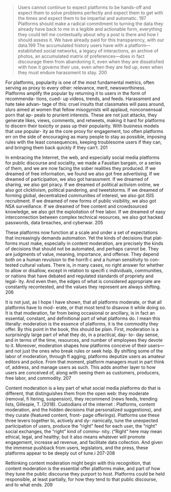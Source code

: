 
> Users cannot continue to expect platforms to be hands-off and expect them to solve problems perfectly and expect them to get with the times and expect them to be impartial and automatic. 197
> Platforms should make a radical commitment to turning the data they already have back to me in a legible and actionable form, everything they could tell me contextually about why a post is there and how I should assess it. We have already paid for this transparency, with our data.199
>The accumulated history users have with a platform—established social networks, a legacy of interactions, an archive of photos, an accumulated matrix of preferences—does in fact discourage them from abandoning it, even when they are dissatisfied with how it governs their use, even when they are fed up, even when they must endure harassment to stay. 200 

For platforms, popularity is one of the most fundamental metrics, often serving as proxy to every other: relevance, merit, newsworthiness. Platforms amplify the popular by returning it to users in the form of recommenda- tions, cued- up videos, trends, and feeds. Harassment and hate take advan- tage of this: cruel insults that classmates will pass around, slurs aimed at women that fellow misogynists will applaud, nonconsensual porn that ap- peals to prurient interests. These are not just attacks, they generate likes, views, comments, and retweets, making it hard for platforms to discern their toxicity or pass up their popularity. With business models that use popular- ity as the core proxy for engagement, too often platforms err on the side of encouraging as many people to stay as possible, imposing rules with the least consequences, keeping troublesome users if they can, and bringing them back quickly if they can’t. 201

In embracing the Internet, the web, and especially social media platforms for public discourse and sociality, we made a Faustian bargain, or a series of them, and we are now facing the sober realities they produced. If we dreamed of free information, we found we also got free advertising. If we dreamed of participation, we also got harassment. If we dreamed of sharing, we also got piracy. If we dreamed of political activism online, we also got clicktivism, political pandering, and tweetstorms. If we dreamed of forming global, decentralized communities of interest, we also got ISIS recruitment. If we dreamed of new forms of public visibility, we also got NSA surveillance. If we dreamed of free content and crowdsourced knowledge, we also got the exploitation of free labor. If we dreamed of easy interconnection between complex technical resources, we also got hacked passwords, data breaches, and cyberwar. 205

These platforms now function at a scale and under a set of expectations that increasingly demands automation. Yet the kinds of decisions that plat- forms must make, especially in content moderation, are precisely the kinds of decisions that should not be automated, and perhaps cannot be. They are judgments of value, meaning, importance, and offense. They depend both on a human revulsion to the horrifi c and a human sensitivity to con- tested cultural values. There is, in many cases, no right answer for whether to allow or disallow, except in relation to specifi c individuals, communities, or nations that have debated and regulated standards of propriety and legal- ity. And even then, the edges of what is considered appropriate are constantly recontested, and the values they represent are always shifting. 206

It is not just, as I hope I have shown, that all platforms moderate, or that all platforms have to mod- erate, or that most tend to disavow it while doing so. It is that moderation, far from being occasional or ancillary, is in fact an essential, constant, and definitional part of what platforms do. I mean this literally: moderation is the essence of platforms, it is the commodity they offer. By this point in the book, this should be plain. First, moderation is a surprisingly large part of what they do, in a practical, day- to- day sense, and in terms of the time, resources, and number of employees they devote to it. Moreover, moderation shapes how platforms conceive of their users—and not just the ones who break rules or seek help. By shifting some of the labor of moderation, through fl agging, platforms deputize users as amateur editors and police. From that moment, platform managers must in part think of, address, and manage users as such. This adds another layer to how users are conceived of, along with seeing them as customers, producers, free labor, and commodity. 207

Content moderation is a key part of what social media platforms do that is different, that distinguishes them from the open web: they moderate (removal, fi ltering, suspension), they recommend (news feeds, trending lists, Gillespie, T. (2018). Custodians of the internet : Platforms, content moderation, and the hidden decisions that personalized suggestions), and they curate (featured content, front- page offerings). Platforms use these three levers together to, actively and dy- namically, tune the unexpected participation of users, produce the “right” feed for each user, the “right” social exchanges, the “right” kind of commu- nity. (“Right” here may mean ethical, legal, and healthy; but it also means whatever will promote engagement, increase ad revenue, and facilitate data collection. And given the immense pushback from users, legislators, and the press, these platforms appear to be deeply out of tune.i 207-208

Rethinking content moderation might begin with this recognition, that
content moderation is the essential offer platforms make, and part of how
they tune the public discourse they purport to host. Platforms could be held
responsible, at least partially, for how they tend to that public discourse, and
to what ends. 209
